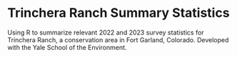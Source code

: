 # Trinchera Ranch Summary Statistics

 Using R to summarize relevant 2022 and 2023 survey statistics for Trinchera Ranch, a conservation area in Fort Garland, Colorado. Developed with the Yale School of the Environment.